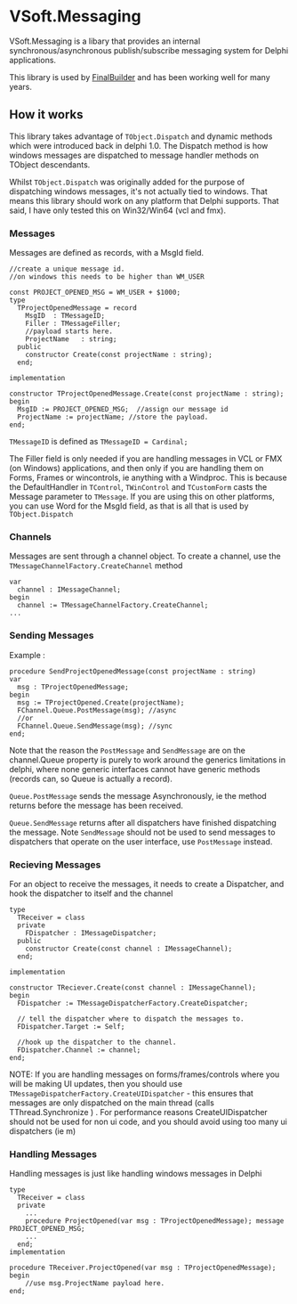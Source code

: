 # VSoft.Messaging

VSoft.Messaging is a libary that provides an internal synchronous/asynchronous publish/subscribe messaging system for Delphi applications.

This library is used by [FinalBuilder](https://www.finalbuilder.com/finalbuilder) and has been working well for many years.

## How it works

This library takes advantage of `TObject.Dispatch` and dynamic methods which were introduced back in delphi 1.0. The Dispatch method is how windows messages are dispatched to message handler methods on TObject descendants. 

Whilst `TObject.Dispatch` was originally added for the purpose of dispatching windows messages, it's not actually tied to windows. That means this library should work on any platform that Delphi supports. That said, I have only tested this on Win32/Win64 (vcl and fmx).

### Messages

Messages are defined as records, with a MsgId field.

````delphi
//create a unique message id.
//on windows this needs to be higher than WM_USER

const PROJECT_OPENED_MSG = WM_USER + $1000;
type
  TProjectOpenedMessage = record
    MsgID  : TMessageID;
    Filler : TMessageFiller;
    //payload starts here.
    ProjectName   : string;
  public
    constructor Create(const projectName : string);
  end;

implementation

constructor TProjectOpenedMessage.Create(const projectName : string);
begin
  MsgID := PROJECT_OPENED_MSG;  //assign our message id
  ProjectName := projectName; //store the payload.
end;

````  

`TMessageID` is defined as `TMessageID = Cardinal;`



The Filler field is only needed if you are handling messages in VCL or FMX (on Windows) applications, and then only if you are handling them on Forms, Frames or wincontrols, ie anything with a Windproc. This is because the DefaultHandler in `TControl`, `TWinControl` and `TCustomForm` casts the Message parameter to `TMessage`. If you are using this on other platforms, you can use Word for the MsgId field, as that is all that is used by `TObject.Dispatch`

### Channels

Messages are sent through a channel object. To create a channel, use the `TMessageChannelFactory.CreateChannel` method

````delphi
var
  channel : IMessageChannel;
begin
  channel := TMessageChannelFactory.CreateChannel;
...
````

### Sending Messages

Example :

````delphi
procedure SendProjectOpenedMessage(const projectName : string)
var
  msg : TProjectOpenedMessage;
begin
  msg := TProjectOpened.Create(projectName);
  FChannel.Queue.PostMessage(msg); //async
  //or
  FChannel.Queue.SendMessage(msg); //sync
end;
````

Note that the reason the `PostMessage` and `SendMessage` are on the channel.Queue property is purely to work around the generics limitations in delphi, where none generic interfaces cannot have generic methods (records can, so Queue is actually a record). 

`Queue.PostMessage` sends the message Asynchronously, ie the method returns before the message has been received.

`Queue.SendMessage` returns after all dispatchers have finished dispatching the message. Note `SendMessage` should not be used to send messages to dispatchers that operate on the user interface, use `PostMessage` instead.  


### Recieving Messages

For an object to receive the messages, it needs to create a Dispatcher, and hook the dispatcher to itself and the channel

````delphi
type
  TReceiver = class
  private
    FDispatcher : IMessageDispatcher;
  public
    constructor Create(const channel : IMessageChannel);
  end;

implementation

constructor TReciever.Create(const channel : IMessageChannel);
begin
  FDispatcher := TMessageDispatcherFactory.CreateDispatcher;

  // tell the dispatcher where to dispatch the messages to.
  FDispatcher.Target := Self;

  //hook up the dispatcher to the channel.
  FDispatcher.Channel := channel;
end;

````

NOTE:  If you are handling messages on forms/frames/controls where you will be making UI updates, then you should use `TMessageDispatcherFactory.CreateUIDispatcher` - this ensures that messages are only dispatched on the main thread (calls TThread.Synchronize ) . For performance reasons CreateUIDispatcher should not be used for non ui code, and you should avoid using too many ui dispatchers (ie m)

### Handling Messages

Handling messages is just like handling windows messages in Delphi

````delphi
type
  TReceiver = class
  private
    ...
    procedure ProjectOpened(var msg : TProjectOpenedMessage); message PROJECT_OPENED_MSG;
    ...
  end;
implementation

procedure TReceiver.ProjectOpened(var msg : TProjectOpenedMessage);
begin
    //use msg.ProjectName payload here.
end;
````
